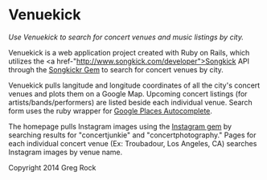 Venuekick
=========


<em>Use Venuekick to search for concert venues and music listings by city.</em>

Venuekick is a web application project created with Ruby on Rails, which utilizes the <a href-"http://www.songkick.com/developer">Songkick API</a> through the <a href="https://github.com/jrmehle/songkickr">Songkickr Gem</a> to search for concert venues by city. 

Venuekick pulls langitude and longitude coordinates of all the city's concert venues and plots them on a Google Map. Upcoming concert listings (for artists/bands/performers) are listed beside each individual venue. Search form uses the ruby wrapper for <a href="https://github.com/phuphighter/google_places_autocomplete">Google Places Autocomplete<a>. 

The homepage pulls Instagram images using the <a href="https://github.com/Instagram/instagram-ruby-gem">Instagram gem</a> by searching results for "concertjunkie" and "concertphotography." Pages for each individual concert venue (Ex: Troubadour, Los Angeles, CA) searches Instagram images by venue name.

Copyright 2014 Greg Rock
